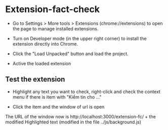 # Extension-fact-check

+ Go to Settings > More tools > Extensions (chrome://extensions) to open the page to manage installed extensions.

+ Turn on Developer mode (in the upper right corner) to install the extension directly into Chrome.

+ Click the "Load Unpacked" button and load the project.

+ Active the loaded extension

## Test the extension

+ Highlight any text you want to check, right-click and check the context menu if there is item with "Kiểm tin cho ..."

+ Click the item and the window of url is open

The URL of the window now is http://localhost:3000/extension-fc/ + the modified Highlighted text (modified in the file ../js/background.js)
